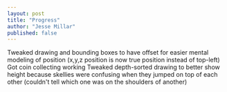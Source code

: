 ```yaml
---
layout: post
title: "Progress"
author: "Jesse Millar"
published: false
---
```


Tweaked drawing and bounding boxes to have offset for easier mental modeling of position (x,y,z position is now true position instead of top-left)
Got coin collecting working
Tweaked depth-sorted drawing to better show height because skellies were confusing when they jumped on top of each other (couldn't tell which one was on the shoulders of another)
